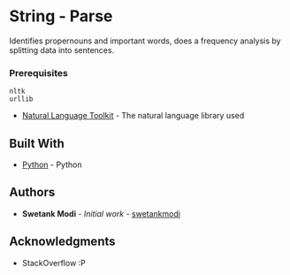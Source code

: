 # String - Parse

Identifies propernouns and important words, does a frequency analysis by splitting data into sentences.

### Prerequisites


```
nltk
urllib
```
* [Natural Language Toolkit](http://www.nltk.org/) - The natural language library used

## Built With

* [Python](http://www.python.org/) - Python 

## Authors

* **Swetank Modi** - *Initial work* - [swetankmodi](https://github.com/swetankmodi)


## Acknowledgments

* StackOverflow :P

